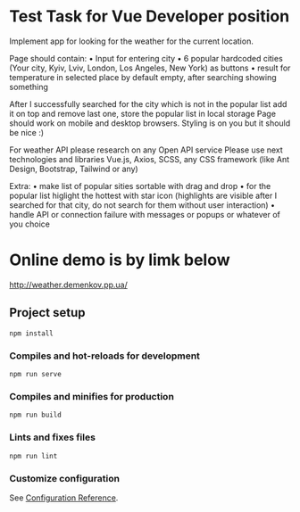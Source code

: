 # Test Task for Vue Developer position

Implement app for looking for the weather for the current location.

Page should contain:
• Input for entering city
• 6 popular hardcoded cities (Your city, Kyiv, Lviv, London, Los Angeles, New York) as buttons
• result for temperature in selected place by default empty, after searching showing something

After I successfully searched for the city which is not in the popular list add it on top and remove last one, store the popular list in local storage
Page should work on mobile and desktop browsers. Styling is on you but it should be nice :)

For weather API please research on any Open API service
Please use next technologies and libraries Vue.js, Axios, SCSS, any CSS framework (like Ant Design, Bootstrap, Tailwind or any)

Extra:
• make list of popular sities sortable with drag and drop
• for the popular list higlight the hottest with star icon (highlights are visible after I searched for that city, do not search for them without user interaction)
• handle API or connection failure with messages or popups or whatever of you choice


# Online demo is by limk below
http://weather.demenkov.pp.ua/


## Project setup
```
npm install
```

### Compiles and hot-reloads for development
```
npm run serve
```

### Compiles and minifies for production
```
npm run build
```

### Lints and fixes files
```
npm run lint
```

### Customize configuration
See [Configuration Reference](https://cli.vuejs.org/config/).
